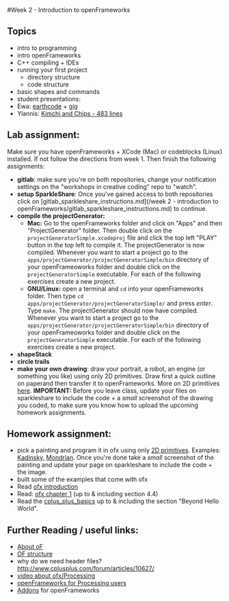 #Week 2 - Introduction to openFrameworks

## Topics
* intro to programming
* intro openFrameworks
* C++ compiling + IDEs
* running your first project
  * directory structure
  * code structure
* basic shapes and commands
* student presentations:
 * Ewa: [earthcode](http://www.1010.co.uk/org/earthcode.html) + [gig](http://www.apiarystudios.org/2015/08/experimental-electronics-presents-earthvoice/)
 * Yiannis: [Kimchi and Chips - 483 lines](http://www.kimchiandchips.com/#483lines)

## Lab assignment:
Make sure you have openFrameworks + XCode (Mac) or codeblocks (Linux) installed. If not follow the directions from week 1. Then finish the following assignments:
* __gitlab__: make sure you're on both repositories, change your notification settings on the "workshops in creative coding" repo to "watch".
* __setup SparkleShare__: Once you've gained access to both repositories click on [gitlab_sparkleshare_instructions.md](/week 2 - introduction to openFrameworks/gitlab_sparkleshare_instructions.md) to continue.
* __compile the projectGenerator:__
  * __Mac:__ Go to the openFrameworks folder and click on "Apps" and then "ProjectGenerator" folder. Then double click on the `projectGeneratorSimple.xcodeproj` file and click the top left "PLAY" button in the top left to compile it. The projectGenerator is now compiled. Whenever you want to start a project go to the `apps/projectGenerator/projectGeneratorSimple/bin` directory of your openFrameoworks folder and double click on the `projectGeneratorSimple` executable. For each of the following exercises create a new project.
  * __GNU/Linux:__ open a terminal and `cd` into your openFrameworks folder. Then type `cd apps/projectGenerator/projectGeneratorSimple/` and press _enter_. Type `make`. The projectGenerator should now have compiled. Whenever you want to start a project go to the `apps/projectGenerator/projectGeneratorSimple/bin` directory of your openFrameoworks folder and double click on the `projectGeneratorSimple` executable. For each of the following exercises create a new project.
* __shapeStack__
* __circle trails__
* __make your own drawing__: draw your portrait, a robot, an engine (or something you like) using only 2D primitives. Draw first a quick outline on paperand then transfer it to openFrameworks. More on 2D primitives [here](http://openframeworks.cc/documentation/graphics/ofGraphics.html#show_ofCurveVertices). __IMPORTANT:__ Before you leave class, update your files on sparkleshare to include the code + a _small_ screenshot of the drawing you coded, to make sure you know how to upload the upcoming homework assignments.

## Homework assignment:
* pick a painting and program it in ofx using only [2D primitives](http://openframeworks.cc/documentation/graphics/ofGraphics.html#show_ofCurveVertices). Examples: [Kadinsky](https://www.google.com/search?q=kadinsky&tbm=isch&gws_rd=ssl#), [Mondrian](https://www.google.com/search?q=kadinsky&tbm=isch&gws_rd=ssl#tbm=isch&q=mondrian). Once you're done take a _small_ screenshot of the painting and update your page on sparkleshare to include the code + the image.
* built some of the examples that come with ofx
* Read [ofx introduction](http://openframeworks.cc/tutorials/introduction/000_introduction.html)
* Read: [ofx chapter 1](http://openframeworks.cc/tutorials/introduction/001_chapter1.html) (up to & including section 4.4)
* Read the [cplus_plus_basics](http://openframeworks.cc/ofBook/chapters/cplusplus_basics.html) up to & including the section "Beyond Hello World".

## Further Reading / useful links:
- [About oF](http://openframeworks.cc/about/)
- [OF structure](http://openframeworks.cc/ofBook/chapters/setup_and_project_structure.html)
- why do we need header files? http://www.cplusplus.com/forum/articles/10627/
- [video about ofx/Processing](https://www.youtube.com/watch?v=eBV14-3LT-g)
- [openFrameworks for Processing users](http://openframeworks.cc/tutorials/first%20steps/002_openFrameworks_for_processing_users.html)
- [Addons](http://ofxaddons.com/) for openFrameworks
